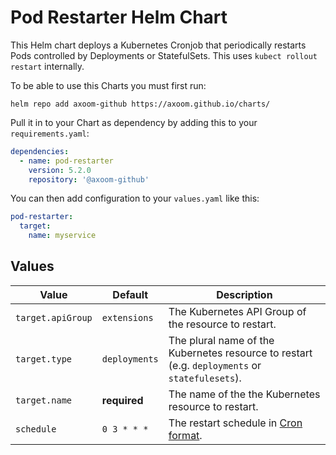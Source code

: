 # Pod Restarter Helm Chart

This Helm chart deploys a Kubernetes Cronjob that periodically restarts Pods controlled by Deployments or StatefulSets. This uses `kubect rollout restart` internally.

To be able to use this Charts you must first run:

    helm repo add axoom-github https://axoom.github.io/charts/

Pull it in to your Chart as dependency by adding this to your `requirements.yaml`:

```yaml
dependencies:
  - name: pod-restarter
    version: 5.2.0
    repository: '@axoom-github'
```

You can then add configuration to your `values.yaml` like this:

```yaml
pod-restarter:
  target:
    name: myservice
```

## Values

| Value             | Default       | Description                                                                                    |
|-------------------|---------------|------------------------------------------------------------------------------------------------|
| `target.apiGroup` | `extensions`  | The Kubernetes API Group of the  resource to restart.                                          |
| `target.type`     | `deployments` | The plural name of the Kubernetes resource to restart (e.g. `deployments` or `statefulesets`). |
| `target.name`     | __required__  | The name of the the Kubernetes resource to restart.                                            |
| `schedule`        | `0 3 * * *`   | The restart schedule in [Cron format](https://en.wikipedia.org/wiki/Cron).                     |
